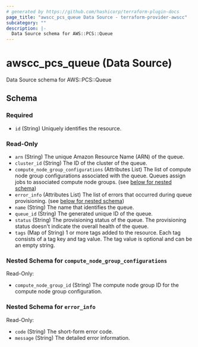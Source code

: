 ```yaml
---
# generated by https://github.com/hashicorp/terraform-plugin-docs
page_title: "awscc_pcs_queue Data Source - terraform-provider-awscc"
subcategory: ""
description: |-
  Data Source schema for AWS::PCS::Queue
---
```


# awscc_pcs_queue (Data Source)

Data Source schema for AWS::PCS::Queue



<!-- schema generated by tfplugindocs -->
## Schema

### Required

- `id` (String) Uniquely identifies the resource.

### Read-Only

- `arn` (String) The unique Amazon Resource Name (ARN) of the queue.
- `cluster_id` (String) The ID of the cluster of the queue.
- `compute_node_group_configurations` (Attributes List) The list of compute node group configurations associated with the queue. Queues assign jobs to associated compute node groups. (see [below for nested schema](#nestedatt--compute_node_group_configurations))
- `error_info` (Attributes List) The list of errors that occurred during queue provisioning. (see [below for nested schema](#nestedatt--error_info))
- `name` (String) The name that identifies the queue.
- `queue_id` (String) The generated unique ID of the queue.
- `status` (String) The provisioning status of the queue. The provisioning status doesn't indicate the overall health of the queue.
- `tags` (Map of String) 1 or more tags added to the resource. Each tag consists of a tag key and tag value. The tag value is optional and can be an empty string.

<a id="nestedatt--compute_node_group_configurations"></a>
### Nested Schema for `compute_node_group_configurations`

Read-Only:

- `compute_node_group_id` (String) The compute node group ID for the compute node group configuration.


<a id="nestedatt--error_info"></a>
### Nested Schema for `error_info`

Read-Only:

- `code` (String) The short-form error code.
- `message` (String) The detailed error information.
